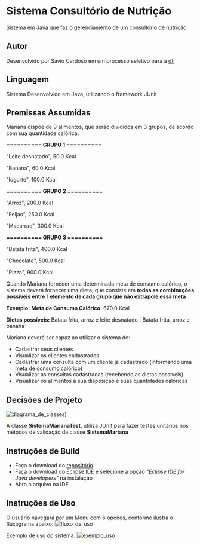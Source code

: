 # Sistema Consultório de Nutrição
Sistema em Java que faz o gerenciamento de um consultório de nutrição

## Autor
Desenvolvido por Sávio Cardoso em um processo seletivo para a [dti](https://dtidigital.com.br/)

## Linguagem
Sistema Desenvolvido em Java, utilizando o framework JUnit

## Premissas Assumidas
Mariana dispõe de 9 alimentos, que serão divididos em 3 grupos, de acordo com sua quantidade calórica:

**========== GRUPO 1 ==========**

"Leite desnatado", 50.0 Kcal

"Banana", 60.0 Kcal

"Iogurte", 100.0 Kcal
 
 
**========== GRUPO 2 ==========**

"Arroz", 200.0 Kcal

"Feijao", 250.0 Kcal

"Macarrao", 300.0 Kcal


**========== GRUPO 3 ==========**

"Batata frita", 400.0 Kcal

"Chocolate", 500.0 Kcal

"Pizza", 900.0 Kcal


Quando Mariana fornecer uma determinada meta de consumo calórico, o sistema deverá fornecer uma dieta, que consiste em **todas as combinações possíveis entre 1 elemento de cada grupo que não extrapole essa meta**

**Exemplo:**
**Meta de Consumo Calórico:** 670.0 Kcal

**Dietas possíveis:** Batata frita, arroz e leite desnatado | Batata frita, arroz e banana

Mariana deverá ser capaz ao utilizar o sistema de:
- Cadastrar seus clientes
- Visualizar os clientes cadastrados
- Cadastrar uma consulta com um cliente já cadastrado (informando uma meta de consumo calórico)
- Visualizar as consultas cadastradas (recebendo as dietas possíveis)
- Visualizar os alimentos à sua disposição e suas quantidades calóricas

## Decisões de Projeto
![diagrama_de_classes](https://user-images.githubusercontent.com/44077820/95736702-f2810b80-0c5c-11eb-890a-b4c6a5b19ff0.png))

A classe **SistemaMarianaTest**, utiliza JUnit para fazer testes unitários nos métodos de validação da classe **SistemaMariana**

## Instruções de Build
- Faça o download do [repositório](https://github.com/SavioCardoso/testeJava_Dti/)
- Faça o download do [Eclipse IDE](https://www.eclipse.org/downloads/) e selecione a opção *"Eclipse IDE for Java developers"* na instalação
- Abra o arquivo na IDE

## Instruções de Uso
O usuário navegará por um Menu com 6 opções, conforme ilustra o fluxograma abaixo:
![fluxo_de_uso](https://user-images.githubusercontent.com/44077820/95737811-a0d98080-0c5e-11eb-8055-a9776a693cb1.png)

Exemplo de uso do sistema:
![exemplo_uso](https://user-images.githubusercontent.com/44077820/95736872-33792000-0c5d-11eb-8359-b906eb9d0158.gif)
